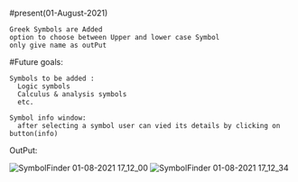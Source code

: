 #present(01-August-2021)

    Greek Symbols are Added
    option to choose between Upper and lower case Symbol
    only give name as outPut
  
  #Future goals:
  
    Symbols to be added :
      Logic symbols
      Calculus & analysis symbols
      etc.
      
    Symbol info window:
      after selecting a symbol user can vied its details by clicking on button(info) 
    
OutPut:
        
![SymbolFinder 01-08-2021 17_12_00](https://user-images.githubusercontent.com/80586618/127769604-54e4e0ce-64cf-483b-aeac-7e32009f38ed.png)
![SymbolFinder 01-08-2021 17_12_34](https://user-images.githubusercontent.com/80586618/127769607-14e56c79-614e-401c-ae9e-9ef6802ab433.png)

